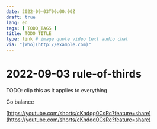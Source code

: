 ```yaml
---
date: 2022-09-03T00:00:00Z
draft: true
lang: en
tags: [ TODO_TAGS ]
title: TODO_TITLE
type: link # image quote video text audio chat
via: "[Who](http://example.com)"
---
```



# 2022-09-03 rule-of-thirds


TODO: clip this as it applies to everything

Go balance

[https://youtube.com/shorts/cKndqq0CsRc?feature=share](https://youtube.com/shorts/cKndqq0CsRc?feature=share)

